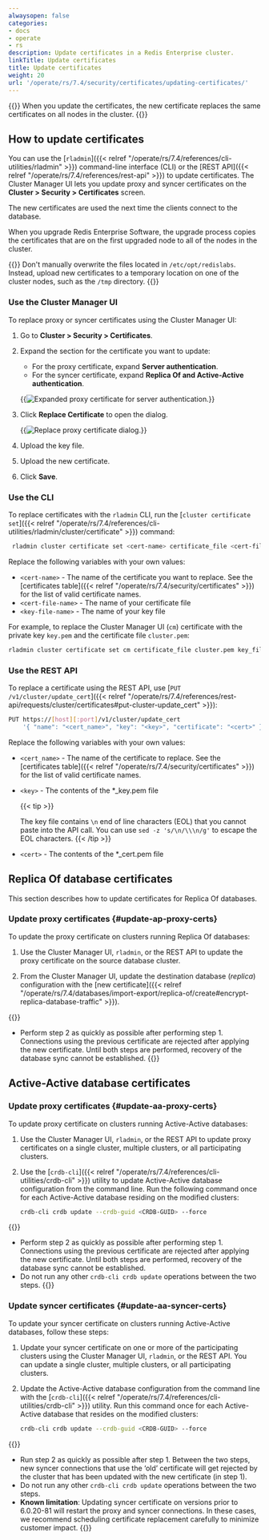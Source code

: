```yaml
---
alwaysopen: false
categories:
- docs
- operate
- rs
description: Update certificates in a Redis Enterprise cluster.
linkTitle: Update certificates
title: Update certificates
weight: 20
url: '/operate/rs/7.4/security/certificates/updating-certificates/'
---
```


{{<warning>}}
When you update the certificates, the new certificate replaces the same certificates on all nodes in the cluster.
{{</warning>}}

## How to update certificates

You can use the [`rladmin`]({{< relref "/operate/rs/7.4/references/cli-utilities/rladmin" >}}) command-line interface (CLI) or the [REST API]({{< relref "/operate/rs/7.4/references/rest-api" >}}) to update certificates. The Cluster Manager UI lets you update proxy and syncer certificates on the **Cluster > Security > Certificates** screen.

The new certificates are used the next time the clients connect to the database.

When you upgrade Redis Enterprise Software, the upgrade process copies the certificates that are on the first upgraded node to all of the nodes in the cluster.

{{<note>}}
Don't manually overwrite the files located in `/etc/opt/redislabs`. Instead, upload new certificates to a temporary location on one of the cluster nodes, such as the `/tmp` directory.
{{</note>}}

### Use the Cluster Manager UI

To replace proxy or syncer certificates using the Cluster Manager UI:

1. Go to **Cluster > Security > Certificates**.

1. Expand the section for the certificate you want to update:
    - For the proxy certificate, expand **Server authentication**.
    - For the syncer certificate, expand **Replica Of and Active-Active authentication**.

    {{<image filename="images/rs/screenshots/cluster/security-expand-proxy-cert.png"  alt="Expanded proxy certificate for server authentication.">}}

1. Click **Replace Certificate** to open the dialog.

    {{<image filename="images/rs/screenshots/cluster/security-replace-proxy-cert.png"  alt="Replace proxy certificate dialog.">}}

1. Upload the key file.

1. Upload the new certificate.

1. Click **Save**.

### Use the CLI

To replace certificates with the `rladmin` CLI, run the [`cluster certificate set`]({{< relref "/operate/rs/7.4/references/cli-utilities/rladmin/cluster/certificate" >}}) command:

```sh
 rladmin cluster certificate set <cert-name> certificate_file <cert-file-name>.pem key_file <key-file-name>.pem
```

Replace the following variables with your own values:

- `<cert-name>` - The name of the certificate you want to replace. See the [certificates table]({{< relref "/operate/rs/7.4/security/certificates" >}}) for the list of valid certificate names.
- `<cert-file-name>` - The name of your certificate file
- `<key-file-name>` - The name of your key file

For example, to replace the Cluster Manager UI (`cm`) certificate with the private key `key.pem` and the certificate file `cluster.pem`:

```sh
rladmin cluster certificate set cm certificate_file cluster.pem key_file key.pem
```

### Use the REST API

To replace a certificate using the REST API, use [`PUT /v1/cluster/update_cert`]({{< relref "/operate/rs/7.4/references/rest-api/requests/cluster/certificates#put-cluster-update_cert" >}}):

```sh
PUT https://[host][:port]/v1/cluster/update_cert
    '{ "name": "<cert_name>", "key": "<key>", "certificate": "<cert>" }'
```

Replace the following variables with your own values:

- `<cert_name>` - The name of the certificate to replace. See the [certificates table]({{< relref "/operate/rs/7.4/security/certificates" >}}) for the list of valid certificate names.
- `<key>` - The contents of the \*\_key.pem file

    {{< tip >}}

  The key file contains `\n` end of line characters (EOL) that you cannot paste into the API call.
  You can use `sed -z 's/\n/\\\n/g'` to escape the EOL characters.
  {{< /tip >}}

- `<cert>` - The contents of the \*\_cert.pem file

## Replica Of database certificates

This section describes how to update certificates for Replica Of databases.

### Update proxy certificates {#update-ap-proxy-certs}

To update the proxy certificate on clusters running Replica Of databases:

1. Use the Cluster Manager UI, `rladmin`, or the REST API to update the proxy certificate on the source database cluster.

1. From the Cluster Manager UI, update the destination database (_replica_) configuration with the [new certificate]({{< relref "/operate/rs/7.4/databases/import-export/replica-of/create#encrypt-replica-database-traffic" >}}).

{{<note>}}
- Perform step 2 as quickly as possible after performing step 1.  Connections using the previous certificate are rejected after applying the new certificate.  Until both steps are performed, recovery of the database sync cannot be established.
{{</note>}}

## Active-Active database certificates

### Update proxy certificates {#update-aa-proxy-certs}

To update proxy certificate on clusters running Active-Active databases:

1. Use the Cluster Manager UI, `rladmin`, or the REST API to update proxy certificates on a single cluster, multiple clusters, or all participating clusters.

1. Use the [`crdb-cli`]({{< relref "/operate/rs/7.4/references/cli-utilities/crdb-cli" >}}) utility to update Active-Active database configuration from the command line. Run the following command once for each Active-Active database residing on the modified clusters:

    ```sh
    crdb-cli crdb update --crdb-guid <CRDB-GUID> --force
    ```

{{<note>}}
- Perform step 2 as quickly as possible after performing step 1.  Connections using the previous certificate are rejected after applying the new certificate.  Until both steps are performed, recovery of the database sync cannot be established.<br/>
- Do not run any other `crdb-cli crdb update` operations between the two steps.
{{</note>}}

### Update syncer certificates {#update-aa-syncer-certs}

To update your syncer certificate on clusters running Active-Active databases, follow these steps:

1. Update your syncer certificate on one or more of the participating clusters using the Cluster Manager UI, `rladmin`, or the REST API. You can update a single cluster, multiple clusters, or all participating clusters.

1. Update the Active-Active database configuration from the command line with the [`crdb-cli`]({{< relref "/operate/rs/7.4/references/cli-utilities/crdb-cli" >}}) utility. Run this command once for each Active-Active database that resides on the modified clusters:

    ```sh
    crdb-cli crdb update --crdb-guid <CRDB-GUID> --force
    ```

{{<note>}}
- Run step 2 as quickly as possible after step 1. Between the two steps, new syncer connections that use the ‘old’ certificate will get rejected by the cluster that has been updated with the new certificate (in step 1).<br/>
- Do not run any other `crdb-cli crdb update` operations between the two steps.<br/>
- **Known limitation**: Updating syncer certificate on versions prior to 6.0.20-81 will restart the proxy and syncer connections. In these cases, we recommend scheduling certificate replacement carefully to minimize customer impact.
{{</note>}}
